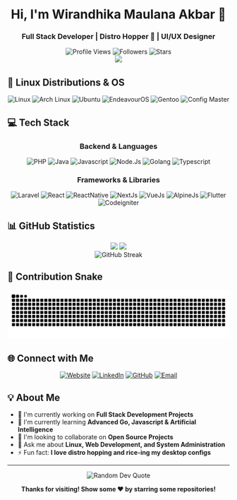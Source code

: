 <h1 align="center">Hi, I'm Wirandhika Maulana Akbar 👋</h1>
<h3 align="center">Full Stack Developer | Distro Hopper 🐧 | UI/UX Designer </h3>

<div align="center">
  <img src="https://komarev.com/ghpvc/?username=wirandhika-maulana&color=blue&style=for-the-badge" alt="Profile Views" />
  <img src="https://img.shields.io/github/followers/wirandhika-maulana?style=for-the-badge&color=green" alt="Followers" />
  <img src="https://img.shields.io/github/stars/wirandhika-maulana?style=for-the-badge&color=yellow" alt="Stars" />
</div>

<div align="center">
  <img src="https://user-images.githubusercontent.com/22107794/139580686-887df369-edb8-4bc8-b607-4fbf6d7e4866.gif" width="400">
</div>

## 🐧 **Linux Distributions & OS**
<div align="center">
  <img src="https://img.shields.io/badge/Linux-FCC624?style=for-the-badge&logo=linux&logoColor=black" alt="Linux" />
  <img src="https://img.shields.io/badge/Arch_Linux-1793D1?style=for-the-badge&logo=arch-linux&logoColor=white" alt="Arch Linux" />
  <img src="https://img.shields.io/badge/Ubuntu-E95420?style=for-the-badge&logo=ubuntu&logoColor=white" alt="Ubuntu" />
  <img src="https://img.shields.io/badge/EndeavourOS-7C4DFF?style=for-the-badge&logo=arch-linux&logoColor=white" alt="EndeavourOS" />
  <img src="https://img.shields.io/badge/Gentoo-54487A?style=for-the-badge&logo=gentoo&logoColor=white" alt="Gentoo" />
  <img src="https://img.shields.io/badge/Config_Master-FFD700?style=for-the-badge&logo=neovim&logoColor=black" alt="Config Master" />
</div>

## 💻 **Tech Stack**
<div align="center">

### **Backend & Languages**
<img src="https://img.shields.io/badge/php-%23777BB4.svg?style=for-the-badge&logo=php&logoColor=white" alt="PHP" />
<img src="https://img.shields.io/badge/java-%23ED8B00.svg?style=for-the-badge&logo=openjdk&logoColor=white" alt="Java" />
<img src="https://img.shields.io/badge/javascript-%23323330.svg?style=for-the-badge&logo=javascript&logoColor=%23F7DF1E" alt="Javascript" />
<img src="https://img.shields.io/badge/node.js-6DA55F?style=for-the-badge&logo=node.js&logoColor=white" alt="Node.Js" />
<img src="https://img.shields.io/badge/go-%2300ADD8.svg?style=for-the-badge&logo=go&logoColor=white" alt="Golang" />
<img src="https://img.shields.io/badge/typescript-%23007ACC.svg?style=for-the-badge&logo=typescript&logoColor=white" alt="Typescript" />

### **Frameworks & Libraries**
<img src="https://img.shields.io/badge/laravel-%23FF2D20.svg?style=for-the-badge&logo=laravel&logoColor=white" alt="Laravel" />
<img src="https://img.shields.io/badge/react-%2320232a.svg?style=for-the-badge&logo=react&logoColor=%2361DAFB" alt="React" />
<img src="https://img.shields.io/badge/react_native-%2320232a.svg?style=for-the-badge&logo=react&logoColor=%2361DAFB" alt="ReactNative" />
<img src="https://img.shields.io/badge/Next-black?style=for-the-badge&logo=next.js&logoColor=white" alt="NextJs" />
<img src="https://img.shields.io/badge/vue.js-%2335495e.svg?style=for-the-badge&logo=vuedotjs&logoColor=%234FC08D" alt="VueJs" />
<img src="https://img.shields.io/badge/alpinejs-white.svg?style=for-the-badge&logo=alpinedotjs&logoColor=%238BC0D0" alt="AlpineJs" />
<img src="https://img.shields.io/badge/Flutter-%2302569B.svg?style=for-the-badge&logo=Flutter&logoColor=white" alt="Flutter" />
<img src="https://img.shields.io/badge/CodeIgniter-%23EF4223.svg?style=for-the-badge&logo=codeIgniter&logoColor=white" alt="Codeigniter" />

</div>

## 📊 **GitHub Statistics**

<div align="center">
  <img height="180em" src="https://github-readme-stats.vercel.app/api?username=wirandhika-maulana&show_icons=true&theme=dark&include_all_commits=true&count_private=true&hide_border=true"/>
  <img height="180em" src="https://github-readme-stats.vercel.app/api/top-langs/?username=wirandhika-maulana&layout=compact&langs_count=8&theme=dark&hide_border=true&include_all_commits=true&count_private=true&cache_seconds=1800"/>
</div>

<div align="center">
  <img src="https://github-readme-streak-stats.herokuapp.com/?user=wirandhika-maulana&theme=dark&hide_border=true" alt="GitHub Streak"/>
</div>

## 🐍 **Contribution Snake**
<div align="center">
  
![snake gif](https://github.com/wirandhika-maulana/wirandhika-maulana/blob/output/github-contribution-grid-snake-dark.svg)

</div>

## 🌐 **Connect with Me**
<div align="center">
  
[![Website](https://img.shields.io/badge/Website-000000?style=for-the-badge&logo=About.me&logoColor=white)](https://wirandhika.my.id)
[![LinkedIn](https://img.shields.io/badge/LinkedIn-0077B5?style=for-the-badge&logo=linkedin&logoColor=white)](https://linkedin.com/in/wirandhika-maulana-akbar)
[![GitHub](https://img.shields.io/badge/GitHub-100000?style=for-the-badge&logo=github&logoColor=white)](https://github.com/wirandhika-maulana)
[![Email](https://img.shields.io/badge/Email-D14836?style=for-the-badge&logo=gmail&logoColor=white)](mailto:randikacreator22@gmail.com)

</div>

## 💡 **About Me**
- 🔭 I'm currently working on **Full Stack Development Projects**
- 🌱 I'm currently learning **Advanced Go, Javascript & Artificial Intelligence**
- 👯 I'm looking to collaborate on **Open Source Projects**
- 💬 Ask me about **Linux, Web Development, and System Administration**
- ⚡ Fun fact: **I love distro hopping and rice-ing my desktop configs**

---

<div align="center">
  <img src="https://quotes-github-readme.vercel.app/api?type=horizontal&theme=dark" alt="Random Dev Quote"/>
</div>

<div align="center">
  
**Thanks for visiting! Show some ❤️ by starring some repositories!**

</div>

<!-- Proudly created with GPRM ( https://gprm.itsvg.in ) -->
